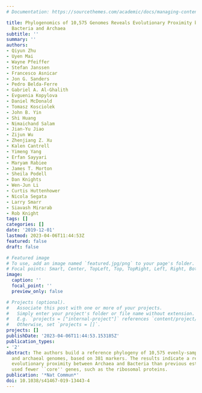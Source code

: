 ```yaml
---
# Documentation: https://sourcethemes.com/academic/docs/managing-content/

title: Phylogenomics of 10,575 Genomes Reveals Evolutionary Proximity between Domains
  Bacteria and Archaea
subtitle: ''
summary: ''
authors:
- Qiyun Zhu
- Uyen Mai
- Wayne Pfeiffer
- Stefan Janssen
- Francesco Asnicar
- Jon G. Sanders
- Pedro Belda-Ferre
- Gabriel A. Al-Ghalith
- Evguenia Kopylova
- Daniel McDonald
- Tomasz Kosciolek
- John B. Yin
- Shi Huang
- Nimaichand Salam
- Jian-Yu Jiao
- Zijun Wu
- Zhenjiang Z. Xu
- Kalen Cantrell
- Yimeng Yang
- Erfan Sayyari
- Maryam Rabiee
- James T. Morton
- Sheila Podell
- Dan Knights
- Wen-Jun Li
- Curtis Huttenhower
- Nicola Segata
- Larry Smarr
- Siavash Mirarab
- Rob Knight
tags: []
categories: []
date: '2019-12-01'
lastmod: 2023-04-06T11:44:53Z
featured: false
draft: false

# Featured image
# To use, add an image named `featured.jpg/png` to your page's folder.
# Focal points: Smart, Center, TopLeft, Top, TopRight, Left, Right, BottomLeft, Bottom, BottomRight.
image:
  caption: ''
  focal_point: ''
  preview_only: false

# Projects (optional).
#   Associate this post with one or more of your projects.
#   Simply enter your project's folder or file name without extension.
#   E.g. `projects = ["internal-project"]` references `content/project/deep-learning/index.md`.
#   Otherwise, set `projects = []`.
projects: []
publishDate: '2023-04-06T11:44:53.153185Z'
publication_types:
- '2'
abstract: The authors build a reference phylogeny of 10,575 evenly-sampled bacterial
  and archaeal genomes, based on 381 markers. The results indicate a remarkably closer
  evolutionary proximity between Archaea and Bacteria than previous estimates that
  used fewer ``core'' genes, such as the ribosomal proteins.
publication: '*Nat Commun*'
doi: 10.1038/s41467-019-13443-4
---
```

